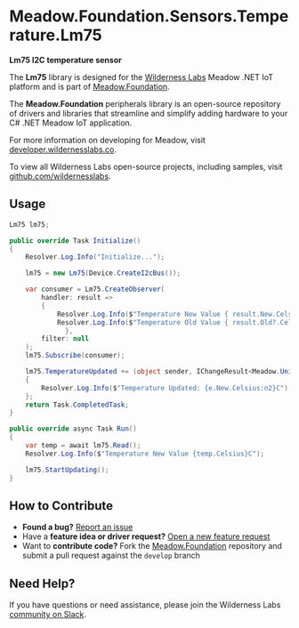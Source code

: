 # Meadow.Foundation.Sensors.Temperature.Lm75

**Lm75 I2C temperature sensor**

The **Lm75** library is designed for the [Wilderness Labs](www.wildernesslabs.co) Meadow .NET IoT platform and is part of [Meadow.Foundation](https://developer.wildernesslabs.co/Meadow/Meadow.Foundation/).

The **Meadow.Foundation** peripherals library is an open-source repository of drivers and libraries that streamline and simplify adding hardware to your C# .NET Meadow IoT application.

For more information on developing for Meadow, visit [developer.wildernesslabs.co](http://developer.wildernesslabs.co/).

To view all Wilderness Labs open-source projects, including samples, visit [github.com/wildernesslabs](https://github.com/wildernesslabs/).

## Usage

```csharp
Lm75 lm75;

public override Task Initialize()
{
    Resolver.Log.Info("Initialize...");

    lm75 = new Lm75(Device.CreateI2cBus());

    var consumer = Lm75.CreateObserver(
        handler: result =>
        {
            Resolver.Log.Info($"Temperature New Value { result.New.Celsius}C");
            Resolver.Log.Info($"Temperature Old Value { result.Old?.Celsius}C");
              },
        filter: null
    );
    lm75.Subscribe(consumer);

    lm75.TemperatureUpdated += (object sender, IChangeResult<Meadow.Units.Temperature> e) =>
    {
        Resolver.Log.Info($"Temperature Updated: {e.New.Celsius:n2}C");
    };
    return Task.CompletedTask;
}

public override async Task Run()
{
    var temp = await lm75.Read();
    Resolver.Log.Info($"Temperature New Value {temp.Celsius}C");

    lm75.StartUpdating();
}

```
## How to Contribute

- **Found a bug?** [Report an issue](https://github.com/WildernessLabs/Meadow_Issues/issues)
- Have a **feature idea or driver request?** [Open a new feature request](https://github.com/WildernessLabs/Meadow_Issues/issues)
- Want to **contribute code?** Fork the [Meadow.Foundation](https://github.com/WildernessLabs/Meadow.Foundation) repository and submit a pull request against the `develop` branch


## Need Help?

If you have questions or need assistance, please join the Wilderness Labs [community on Slack](http://slackinvite.wildernesslabs.co/).

